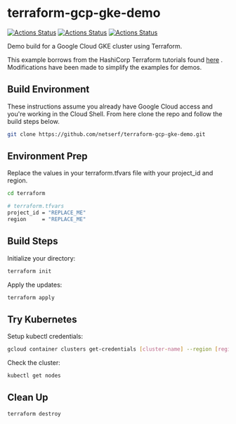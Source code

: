 # terraform-gcp-gke-demo

[![Actions Status](https://github.com/netserf/terraform-gcp-gke-demo/workflows/Terraform%20Lint/badge.svg)](https://github.com/netserf/terraform-gcp-gke-demo/actions)
[![Actions Status](https://github.com/netserf/terraform-gcp-gke-demo/workflows/Markdown%20Lint/badge.svg)](https://github.com/netserf/terraform-gcp-gke-demo/actions)
[![Actions Status](https://github.com/netserf/terraform-gcp-gke-demo/workflows/Markdown%20Links/badge.svg)](https://github.com/netserf/terraform-gcp-gke-demo/actions)

Demo build for a Google Cloud GKE cluster using Terraform.

This example borrows from the HashiCorp Terraform tutorials found
[here](https://learn.hashicorp.com/tutorials/terraform/gke)
. Modifications have been made to simplify the examples for demos.

## Build Environment

These instructions assume you already have Google Cloud access and you're
working in the Cloud Shell. From here clone the repo and follow the build steps
below.

```bash
git clone https://github.com/netserf/terraform-gcp-gke-demo.git
```

## Environment Prep

Replace the values in your terraform.tfvars file with your project_id and
region.

```bash
cd terraform

# terraform.tfvars
project_id = "REPLACE_ME"
region     = "REPLACE_ME"
```

## Build Steps

Initialize your directory:

```bash
terraform init
```

Apply the updates:

```bash
terraform apply
```

## Try Kubernetes

Setup kubectl credentials:

```bash
gcloud container clusters get-credentials [cluster-name] --region [region]
```

Check the cluster:

```bash
kubectl get nodes
```

## Clean Up

```bash
terraform destroy
```
